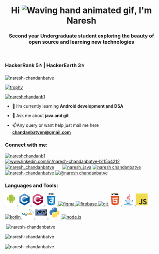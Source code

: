 <h1 align="center">Hi 
<img src="https://raw.githubusercontent.com/nixin72/nixin72/master/wave.gif" alt="Waving hand animated gif" height="40" width="40" />, I'm Naresh</h1>
<h3 align="center"> Second year Undergraduate student exploring the beauty of open source and learning new technologies</h3>
<br>
<h3 align="left">HackerRank 5⭐ | HackerEarth 3⭐</h3>

<p align="left"> <img src="https://komarev.com/ghpvc/?username=naresh-chandanbatve&label=Profile%20views&color=0e75b6&style=flat" alt="naresh-chandanbatve" /> </p>

[![trophy](https://github-profile-trophy.vercel.app/?username=ryo-ma&theme=algolia)](https://github.com/ryo-ma/github-profile-trophy)

<p align="left"> <a href="https://twitter.com/nareshchandanb1" target="blank"><img src="https://img.shields.io/twitter/follow/nareshchandanb1?logo=twitter&style=for-the-badge" alt="nareshchandanb1" /></a> </p>

<!-- - 🔭 I’m currently working on **To Do List app with extra features** -->

- 🌱 I’m currently learning **Android development and DSA**

- 💬 Ask me about **java and git**

- 📫Any query or want help just mail me here **chandanbatven@gmail.com**

<h3 align="left">Connect with me:</h3>
<p align="left">
<a href="https://twitter.com/nareshchandanb1" target="blank"><img align="center" src="https://raw.githubusercontent.com/rahuldkjain/github-profile-readme-generator/master/src/images/icons/Social/twitter.svg" alt="nareshchandanb1" height="30" width="40" /></a>
<a href="https://www.linkedin.com/in/naresh-chandanbatve/" target="blank"><img align="center" src="https://raw.githubusercontent.com/rahuldkjain/github-profile-readme-generator/master/src/images/icons/Social/linked-in-alt.svg" alt="www.linkedin.com/in/naresh-chandanbatve-b115a4212" height="30" width="40" /></a>
<a href="https://instagram.com/naresh_chandanbatve" target="blank"><img align="center" src="https://raw.githubusercontent.com/rahuldkjain/github-profile-readme-generator/master/src/images/icons/Social/instagram.svg" alt="naresh_chandanbatve" height="30" width="40" /></a> 
  &nbsp; &nbsp; &nbsp;
<a href="https://www.codechef.com/users/naresh_java" target="blank"><img align="center" src="https://cdn.codechef.com/sites/default/files/uploads/pictures/811b20a47eac52b10c90ab82e0628e21.png" alt="naresh_java" height="30" width="40" /></a>
<a href="https://www.hackerrank.com/naresh chandanbatve" target="blank"><img align="center" src="https://raw.githubusercontent.com/rahuldkjain/github-profile-readme-generator/master/src/images/icons/Social/hackerrank.svg" alt="naresh chandanbatve" height="30" width="40" /></a>
<a href="https://www.leetcode.com/naresh-chandanbatve" target="blank"><img align="center" src="https://raw.githubusercontent.com/rahuldkjain/github-profile-readme-generator/master/src/images/icons/Social/leet-code.svg" alt="naresh-chandanbatve" height="30" width="40" /></a>
<a href="https://www.hackerearth.com/@chandanbatven" target="blank"><img align="center" src="https://www.itvoice.in/wp-content/uploads/2021/08/HackerEarth-logo.png" alt="@naresh chandanbatve" height="30" width="40" /></a>
</p>

<h3 align="left">Languages and Tools:</h3>
<p align="left"> <a href="https://developer.android.com" target="_blank" rel="noreferrer"> <img src="https://raw.githubusercontent.com/devicons/devicon/master/icons/android/android-original-wordmark.svg" alt="android" width="40" height="40"/> </a> <a href="https://www.cprogramming.com/" target="_blank" rel="noreferrer"> <img src="https://raw.githubusercontent.com/devicons/devicon/master/icons/c/c-original.svg" alt="c" width="40" height="40"/> </a> <a href="https://www.w3schools.com/cpp/" target="_blank" rel="noreferrer"> <img src="https://raw.githubusercontent.com/devicons/devicon/master/icons/cplusplus/cplusplus-original.svg" alt="cplusplus" width="40" height="40"/> </a> <a href="https://www.w3schools.com/css/" target="_blank" rel="noreferrer"> <img src="https://raw.githubusercontent.com/devicons/devicon/master/icons/css3/css3-original-wordmark.svg" alt="css3" width="40" height="40"/> </a> <a href="https://www.figma.com/" target="_blank" rel="noreferrer"> <img src="https://www.vectorlogo.zone/logos/figma/figma-icon.svg" alt="figma" width="40" height="40"/> </a> <a href="https://firebase.google.com/" target="_blank" rel="noreferrer"> <img src="https://www.vectorlogo.zone/logos/firebase/firebase-icon.svg" alt="firebase" width="40" height="40"/> </a> <a href="https://git-scm.com/" target="_blank" rel="noreferrer"> <img src="https://www.vectorlogo.zone/logos/git-scm/git-scm-icon.svg" alt="git" width="40" height="40"/> </a> <a href="https://www.w3.org/html/" target="_blank" rel="noreferrer"> <img src="https://raw.githubusercontent.com/devicons/devicon/master/icons/html5/html5-original-wordmark.svg" alt="html5" width="40" height="40"/> </a> <a href="https://www.java.com" target="_blank" rel="noreferrer"> <img src="https://raw.githubusercontent.com/devicons/devicon/master/icons/java/java-original.svg" alt="java" width="40" height="40"/> </a> <a href="https://developer.mozilla.org/en-US/docs/Web/JavaScript" target="_blank" rel="noreferrer"> <img src="https://raw.githubusercontent.com/devicons/devicon/master/icons/javascript/javascript-original.svg" alt="javascript" width="40" height="40"/> </a> <a href="https://kotlinlang.org" target="_blank" rel="noreferrer"> <img src="https://www.vectorlogo.zone/logos/kotlinlang/kotlinlang-icon.svg" alt="kotlin" width="40" height="40"/> </a> <a href="https://www.mysql.com/" target="_blank" rel="noreferrer"> <img src="https://raw.githubusercontent.com/devicons/devicon/master/icons/mysql/mysql-original-wordmark.svg" alt="mysql" width="40" height="40"/> <a href="https://www.php.net" target="_blank" rel="noreferrer"> <img src="https://raw.githubusercontent.com/devicons/devicon/master/icons/php/php-original.svg" alt="php" width="40" height="40"/> </a></a> <a href="https://www.python.org" target="_blank" rel="noreferrer"> <img src="https://raw.githubusercontent.com/devicons/devicon/master/icons/python/python-original.svg" alt="python" width="40" height="40"/> </a> 
<a href="https://nodejs.org" target="_blank" rel="noreferrer"> <img src="https://data.appus.software/resources/img/site_section_images/d8dbae64f62cffa8b9747090cae3c49b" alt="node.js" width="40" height="40"/> </a>
</p>


<p>&nbsp;<img align="center" src="https://github-readme-stats.vercel.app/api?username=naresh-chandanbatve&show_icons=true&locale=en&theme=algolia" alt="naresh-chandanbatve" /></p>
<p> 
    <img align="center" src="https://github-readme-stats.vercel.app/api/top-langs?username=naresh-chandanbatve&show_icons=true&locale=en&layout=compact&theme=algolia" alt="naresh-chandanbatve" /></p>
    
<p><img align="center" src="https://github-readme-streak-stats.herokuapp.com/?user=naresh-chandanbatve&theme=algolia" alt="naresh-chandanbatve" /></p>



